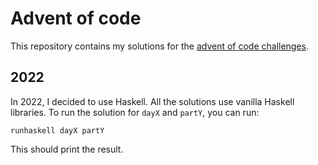 # Advent of code

This repository contains my solutions for the [advent of code
challenges](https://adventofcode.com).

## 2022

In 2022, I decided to use Haskell. All the solutions use vanilla Haskell
libraries. To run the solution for `dayX` and `partY`, you can run:

```
runhaskell dayX partY
```

This should print the result.

